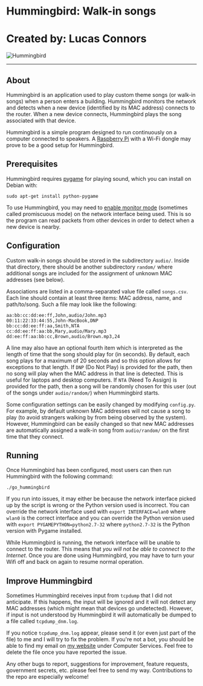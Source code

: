 # Hummingbird: Walk-in songs
# Created by: Lucas Connors

![Hummingbird](http://revolutiontech.bitbucket.org/img/code/hummingbird.png)

***

## About

Hummingbird is an application used to play custom theme songs (or walk-in songs) when a person enters a building. Hummingbird monitors the network and detects when a new device (identified by its MAC address) connects to the router. When a new device connects, Hummingbird plays the song associated with that device.

Hummingbird is a simple program designed to run continuously on a computer connected to speakers. A [Raspberry Pi](http://www.raspberrypi.org/) with a Wi-Fi dongle may prove to be a good setup for Hummingbird.

## Prerequisites

Hummingbird requires [pygame](http://www.pygame.org/download.shtml) for playing sound, which you can install on Debian with:

`sudo apt-get install python-pygame`

To use Hummingbird, you may need to [enable monitor mode](http://wiki.wireshark.org/CaptureSetup/WLAN#Turning_on_monitor_mode) (sometimes called promiscuous mode) on the network interface being used. This is so the program can read packets from other devices in order to detect when a new device is nearby.

## Configuration

Custom walk-in songs should be stored in the subdirectory `audio/`. Inside that directory, there should be another subdirectory `random/` where additional songs are included for the assignment of unknown MAC addresses (see below).

Associations are listed in a comma-separated value file called `songs.csv`. Each line should contain at least three items: MAC address, name, and path/to/song. Such a file may look like the following:

	aa:bb:cc:dd:ee:ff,John,audio/John.mp3
	00:11:22:33:44:55,John-MacBook,DNP
	bb:cc:dd:ee:ff:aa,Smith,NTA
	cc:dd:ee:ff:aa:bb,Mary,audio/Mary.mp3
	dd:ee:ff:aa:bb:cc,Brown,audio/Brown.mp3,24

A line may also have an optional fourth item which is interpreted as the length of time that the song should play for (in seconds). By default, each song plays for a maximum of 20 seconds and so this option allows for exceptions to that length. If `DNP` (Do Not Play) is provided for the path, then no song will play when the MAC address in that line is detected. This is useful for laptops and desktop computers. If `NTA` (Need To Assign) is provided for the path, then a song will be randomly chosen for this user (out of the songs under `audio/random/`) when Hummingbird starts.

Some configuration settings can be easily changed by modifying `config.py`. For example, by default unknown MAC addresses will not cause a song to play (to avoid strangers walking by from being observed by the system). However, Hummingbird can be easily changed so that new MAC addresses are automatically assigned a walk-in song from `audio/random/` on the first time that they connect.

## Running

Once Hummingbird has been configured, most users can then run Hummingbird with the following command:

`./go_hummingbird`

If you run into issues, it may either be because the network interface picked up by the script is wrong or the Python version used is incorrect. You can override the network interface used with `export INTERFACE=wlan0` where `wlan0` is the correct interface and you can override the Python version used with `export PYGAMEPYTHON=python2.7-32` where `python2.7-32` is the Python version with Pygame installed.

While Hummingbird is running, the network interface will be unable to connect to the router. This means that *you will not be able to connect to the Internet*. Once you are done using Hummingbird, you may have to turn your Wifi off and back on again to resume normal operation.

## Improve Hummingbird

Sometimes Hummingbird receives input from `tcpdump` that I did not anticipate. If this happens, the input will be ignored and it will not detect any MAC addresses (which might mean that devices go undetected). However, if input is not understood by Hummingbird it will automatically be dumped to a file called `tcpdump_dnm.log`.

If you notice `tcpdump_dnm.log` appear, please send it (or even just part of the file) to me  and I will try to fix the problem. If you're not a bot, you should be able to find my email on [my website](http://revolutiontech.ca/) under Computer Services. Feel free to delete the file once you have reported the issue.

Any other bugs to report, suggestions for improvement, feature requests, government secrets, etc. please feel free to send my way. Contributions to the repo are especially welcome!

